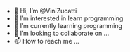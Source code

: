 - 👋 Hi, I’m @ViniZucatti
- 👀 I’m interested in learn programming
- 🌱 I’m currently learning programming 
- 💞️ I’m looking to collaborate on ...
- 📫 How to reach me ...

<!---
ViniZucatti/ViniZucatti is a ✨ special ✨ repository because its `README.md` (this file) appears on your GitHub profile.
You can click the Preview link to take a look at your changes.
--->
